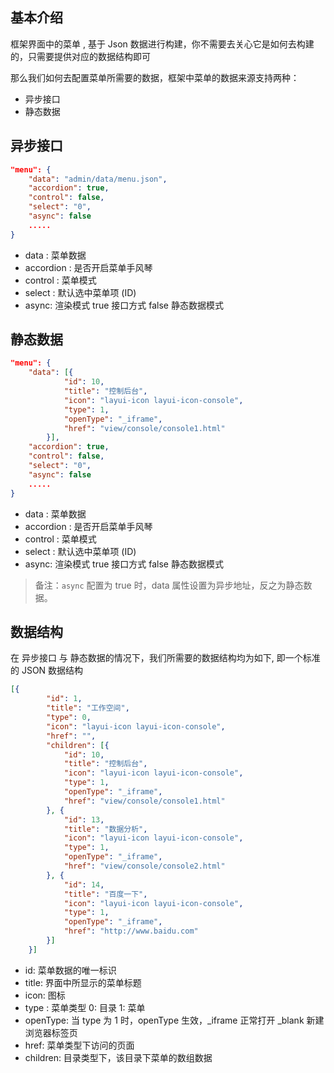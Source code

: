 ## 基本介绍

框架界面中的菜单 , 基于 Json 数据进行构建，你不需要去关心它是如何去构建的，只需要提供对应的数据结构即可

那么我们如何去配置菜单所需要的数据，框架中菜单的数据来源支持两种：

- 异步接口
- 静态数据

## 异步接口

```json
"menu": {
	"data": "admin/data/menu.json",
	"accordion": true,
	"control": false,
	"select": "0",
	"async": false
	.....
}
```

- data : 菜单数据
- accordion : 是否开启菜单手风琴
- control : 菜单模式
- select : 默认选中菜单项 (ID)
- async: 渲染模式 true 接口方式 false 静态数据模式

## 静态数据

```json
"menu": {
	"data": [{
			"id": 10,
			"title": "控制后台",
			"icon": "layui-icon layui-icon-console",
			"type": 1,
			"openType": "_iframe",
			"href": "view/console/console1.html"
		}],
	"accordion": true,
	"control": false,
	"select": "0",
	"async": false
	.....
}
```

- data : 菜单数据
- accordion : 是否开启菜单手风琴
- control : 菜单模式
- select : 默认选中菜单项 (ID)
- async: 渲染模式 true 接口方式 false 静态数据模式

> 备注：`async` 配置为 true 时，data 属性设置为异步地址，反之为静态数据。

## 数据结构

在 异步接口 与 静态数据的情况下，我们所需要的数据结构均为如下, 即一个标准的 JSON 数据结构

```json
[{
		"id": 1,
		"title": "工作空间",
		"type": 0,
		"icon": "layui-icon layui-icon-console",
		"href": "",
		"children": [{
			"id": 10,
			"title": "控制后台",
			"icon": "layui-icon layui-icon-console",
			"type": 1,
			"openType": "_iframe",
			"href": "view/console/console1.html"
		}, {
			"id": 13,
			"title": "数据分析",
			"icon": "layui-icon layui-icon-console",
			"type": 1,
			"openType": "_iframe",
			"href": "view/console/console2.html"
		}, {
			"id": 14,
			"title": "百度一下",
			"icon": "layui-icon layui-icon-console",
			"type": 1,
			"openType": "_iframe",
			"href": "http://www.baidu.com"
		}]
	}]
```

- id: 菜单数据的唯一标识
- title: 界面中所显示的菜单标题
- icon: 图标
- type : 菜单类型 0: 目录  1: 菜单
- openType: 当 type 为 1 时，openType 生效，_iframe 正常打开 _blank 新建浏览器标签页
- href: 菜单类型下访问的页面
- children: 目录类型下，该目录下菜单的数组数据





